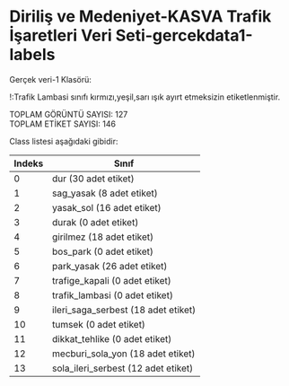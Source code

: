 # Diriliş ve Medeniyet-KASVA Trafik İşaretleri Veri Seti-gercekdata1-labels

Gerçek veri-1 Klasörü:

!:Trafik Lambasi sınıfı kırmızı,yeşil,sarı ışık ayırt etmeksizin etiketlenmiştir.



TOPLAM GÖRÜNTÜ SAYISI: 127  
TOPLAM ETİKET SAYISI: 146



Class listesi aşağıdaki gibidir:  

Indeks | Sınıf
----- | -----
0     | dur (30 adet etiket)
1     | sag_yasak (8 adet etiket)
2     | yasak_sol (16 adet etiket)
3     | durak (0 adet etiket)
4     | girilmez (18 adet etiket)
5     | bos_park (0 adet etiket)
6     | park_yasak (26 adet etiket)
7     | trafige_kapali (0 adet etiket)
8     | trafik_lambasi (0 adet etiket)
9     | ileri_saga_serbest (18 adet etiket)
10    | tumsek (0 adet etiket)
11    | dikkat_tehlike (0 adet etiket)
12    | mecburi_sola_yon (18 adet etiket)
13    | sola_ileri_serbest (12 adet etiket)
 


